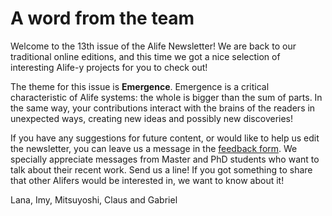 # A word from the team

Welcome to the 13th issue of the Alife Newsletter! We are back to our traditional online editions, and this time we got a nice selection of interesting Alife-y projects for you to check out!

The theme for this issue is **Emergence**. Emergence is a critical characteristic of Alife systems: the whole is bigger than the sum of parts. In the same way, your contributions interact with the brains of the readers in unexpected ways, creating new ideas and possibly new discoveries!

If you have any suggestions for future content, or would like to help us edit the newsletter, you can leave us a message in the [feedback form](https://forms.gle/jv7FdtdbWVTaTFGd9). We specially appreciate messages from Master and PhD students who want to talk about their recent work. Send us a line! If you got something to share that other Alifers would be interested in, we want to know about it!

Lana, Imy, Mitsuyoshi, Claus and Gabriel
